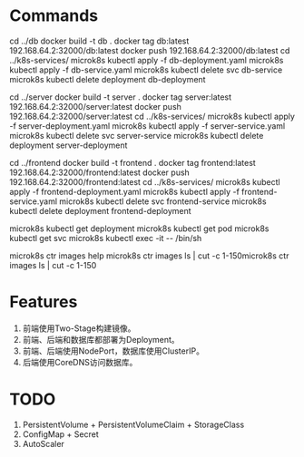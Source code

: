 # Commands
cd ../db
docker build -t db .
docker tag db:latest 192.168.64.2:32000/db:latest
docker push 192.168.64.2:32000/db:latest
cd ../k8s-services/
microk8s kubectl apply -f db-deployment.yaml
microk8s kubectl apply -f db-service.yaml
microk8s kubectl delete svc db-service
microk8s kubectl delete deployment db-deployment

cd ../server
docker build -t server .
docker tag server:latest 192.168.64.2:32000/server:latest
docker push 192.168.64.2:32000/server:latest
cd ../k8s-services/
microk8s kubectl apply -f server-deployment.yaml
microk8s kubectl apply -f server-service.yaml
microk8s kubectl delete svc server-service
microk8s kubectl delete deployment server-deployment

cd ../frontend
docker build -t frontend .
docker tag frontend:latest 192.168.64.2:32000/frontend:latest
docker push 192.168.64.2:32000/frontend:latest
cd ../k8s-services/
microk8s kubectl apply -f frontend-deployment.yaml
microk8s kubectl apply -f frontend-service.yaml
microk8s kubectl delete svc frontend-service
microk8s kubectl delete deployment frontend-deployment

microk8s kubectl get deployment
microk8s kubectl get pod
microk8s kubectl get svc
microk8s kubectl exec -it <pod> -- /bin/sh

microk8s ctr images help
microk8s ctr images ls | cut -c 1-150microk8s ctr images ls | cut -c 1-150

# Features
1. 前端使用Two-Stage构建镜像。
2. 前端、后端和数据库都部署为Deployment。
3. 前端、后端使用NodePort，数据库使用ClusterIP。
4. 后端使用CoreDNS访问数据库。

# TODO
1. PersistentVolume + PersistentVolumeClaim + StorageClass
2. ConfigMap + Secret
3. AutoScaler